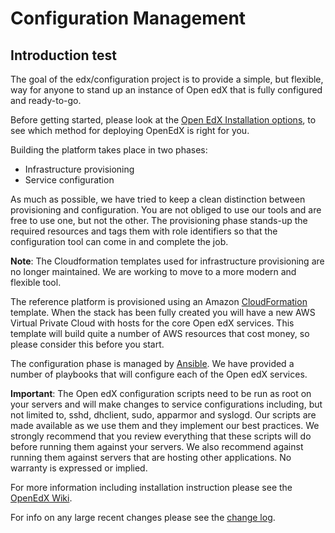 # Configuration Management

## Introduction test

The goal of the edx/configuration project is to provide a simple, but
flexible, way for anyone to stand up an instance of Open edX that is
fully configured and ready-to-go.

Before getting started, please look at the [Open EdX Installation options](https://open.edx.org/installation-options), to see which method for deploying OpenEdX is right for you.

Building the platform takes place in two phases:

* Infrastructure provisioning
* Service configuration

As much as possible, we have tried to keep a clean distinction between
provisioning and configuration.  You are not obliged to use our tools
and are free to use one, but not the other.  The provisioning phase
stands-up the required resources and tags them with role identifiers
so that the configuration tool can come in and complete the job.

__Note__: The Cloudformation templates used for infrastructure provisioning 
are no longer maintained. We are working to move to a more modern and flexible tool.

The reference platform is provisioned using an Amazon
[CloudFormation](http://aws.amazon.com/cloudformation/) template.
When the stack has been fully created you will have a new AWS Virtual
Private Cloud with hosts for the core Open edX services.  This template
will build quite a number of AWS resources that cost money, so please
consider this before you start.

The configuration phase is managed by [Ansible](http://ansible.com/).
We have provided a number of playbooks that will configure each of
the Open edX services.

__Important__: 
The Open edX configuration scripts need to be run as root on your servers and will make changes to service configurations including, but not limited to, sshd, dhclient, sudo, apparmor and syslogd. Our scripts are made available as we use them and they implement our best practices. We strongly recommend that you review everything that these scripts will do before running them against your servers. We also recommend against running them against servers that are hosting other applications. No warranty is expressed or implied.

For more information including installation instruction please see the [OpenEdX Wiki](https://openedx.atlassian.net/wiki/display/OpenOPS/Open+edX+Operations+Home).

For info on any large recent changes please see the [change log](https://github.com/edx/configuration/blob/master/CHANGELOG.md).
